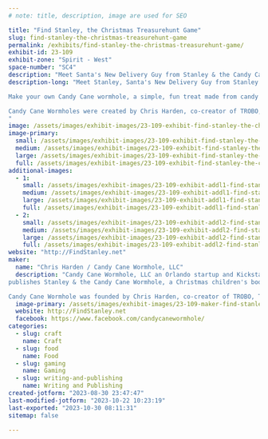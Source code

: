 ```yaml
---
# note: title, description, image are used for SEO

title: "Find Stanley, the Christmas Treasurehunt Game"
slug: find-stanley-the-christmas-treasurehunt-game
permalink: /exhibits/find-stanley-the-christmas-treasurehunt-game/
exhibit-id: 23-109
exhibit-zone: "Spirit - West"
space-number: "SC4"
description: "Meet Santa's New Delivery Guy from Stanley & the Candy Cane Wormhole & make a holiday candy treat!"
description-long: "Meet Stanley, Santa's New Delivery Guy from Stanley & the Candy Cane Wormhole!  See copies of the book launched last year on Kickstarter and see Stanley's new game, Find Stanley, The Christmas Treasurehunt Game.  Stanley plush toys are now a part of the fun! 

Make your own Candy Cane wormhole, a simple, fun treat made from candy canes, Hershey's chocolate kisses, and marshmallows!  Free for all ages!

Candy Cane Wormholes were created by Chris Harden, co-creator of TROBO, The Storytelling Robot, a Shark Tank success and former Maker Faire award winner.  Talk with Chris about the process of making books, games, plush toys, marketing and sales, etc.  Chris has published children's books, comic books, business books, and has spent much of his career helping to make video games for EA SPORTS, TROBO, and now works at Unity (a beloved engine for indy publishers).  He's been an inventor all his life 
"
image: /assets/images/exhibit-images/23-109-exhibit-find-stanley-the-christmas-treasurehunt-game-43-findstanleyandccwhbook-reva-splashad-5677-large.jpg
image-primary: 
  small: /assets/images/exhibit-images/23-109-exhibit-find-stanley-the-christmas-treasurehunt-game-43-findstanleyandccwhbook-reva-splashad-5677-small.jpg
  medium: /assets/images/exhibit-images/23-109-exhibit-find-stanley-the-christmas-treasurehunt-game-43-findstanleyandccwhbook-reva-splashad-5677-medium.jpg
  large: /assets/images/exhibit-images/23-109-exhibit-find-stanley-the-christmas-treasurehunt-game-43-findstanleyandccwhbook-reva-splashad-5677-large.jpg
  full: /assets/images/exhibit-images/23-109-exhibit-find-stanley-the-christmas-treasurehunt-game-43-findstanleyandccwhbook-reva-splashad-5677-full.jpg
additional-images: 
  - 1:
    small: /assets/images/exhibit-images/23-109-exhibit-addl1-find-stanley-the-christmas-treasurehunt-game-chrishardenwithccwh-webres-takenbychrisharden-small.png
    medium: /assets/images/exhibit-images/23-109-exhibit-addl1-find-stanley-the-christmas-treasurehunt-game-chrishardenwithccwh-webres-takenbychrisharden-medium.png
    large: /assets/images/exhibit-images/23-109-exhibit-addl1-find-stanley-the-christmas-treasurehunt-game-chrishardenwithccwh-webres-takenbychrisharden-large.png
    full: /assets/images/exhibit-images/23-109-exhibit-addl1-find-stanley-the-christmas-treasurehunt-game-chrishardenwithccwh-webres-takenbychrisharden-full.png
  - 2:
    small: /assets/images/exhibit-images/23-109-exhibit-addl2-find-stanley-the-christmas-treasurehunt-game-candywormhole-cottoncandy-small-small.jpg
    medium: /assets/images/exhibit-images/23-109-exhibit-addl2-find-stanley-the-christmas-treasurehunt-game-candywormhole-cottoncandy-small-medium.jpg
    large: /assets/images/exhibit-images/23-109-exhibit-addl2-find-stanley-the-christmas-treasurehunt-game-candywormhole-cottoncandy-small-large.jpg
    full: /assets/images/exhibit-images/23-109-exhibit-addl2-find-stanley-the-christmas-treasurehunt-game-candywormhole-cottoncandy-small-full.jpg
website: "http://FindStanley.net"
maker: 
  name: "Chris Harden / Candy Cane Wormhole, LLC"
  description: "Candy Cane Wormhole, LLC an Orlando startup and Kickstarter success, 
publishes Stanley & the Candy Cane Wormhole, a Christmas children's book.  It also manufactures Find Stanley, A Christmas Treasurehunt Game and makes a free version available for schools called Find Stanley, A Christmas Treasurehunt Game for Schools!

Candy Cane Wormhole was founded by Chris Harden, co-creator of TROBO, The Storytelling Robot, a Sharktank success and former Maker Faire award winner."
  image-primary: /assets/images/exhibit-images/23-109-maker-find-stanley-the-christmas-treasurehunt-game-findstanleyandccwhbook-reva-splashad-medium.jpg
  website: http://FindStanley.net
  facebook: https://www.facebook.com/candycanewormhole/
categories: 
  - slug: craft
    name: Craft
  - slug: food
    name: Food
  - slug: gaming
    name: Gaming
  - slug: writing-and-publishing
    name: Writing and Publishing
created-jotform: "2023-08-30 23:47:47"
last-modified-jotform: "2023-10-22 10:23:19"
last-exported: "2023-10-30 08:11:31"
sitemap: false

---
```

